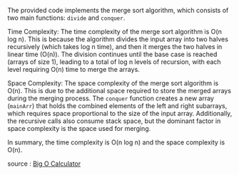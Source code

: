 The provided code implements the merge sort algorithm, which consists of two main functions: `divide` and `conquer`. 

Time Complexity:
The time complexity of the merge sort algorithm is O(n log n). This is because the algorithm divides the input array into two halves recursively (which takes log n time), and then it merges the two halves in linear time (O(n)). The division continues until the base case is reached (arrays of size 1), leading to a total of log n levels of recursion, with each level requiring O(n) time to merge the arrays.

Space Complexity:
The space complexity of the merge sort algorithm is O(n). This is due to the additional space required to store the merged arrays during the merging process. The `conquer` function creates a new array (`mainArr`) that holds the combined elements of the left and right subarrays, which requires space proportional to the size of the input array. Additionally, the recursive calls also consume stack space, but the dominant factor in space complexity is the space used for merging. 

In summary, the time complexity is O(n log n) and the space complexity is O(n).

source : [Big O Calculator](https://www.bigocalc.com/)